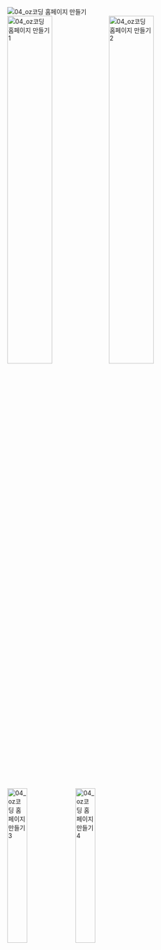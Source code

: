 ![04_oz코딩 홈페이지 만들기](https://github.com/ysolarh/OZ_class_backend/assets/109467066/74bdc4bb-0e42-4de1-9aac-f2a8a056370a)
<br>
<img width="45%" alt="04_oz코딩 홈페이지 만들기1" src="https://github.com/ysolarh/OZ_class_backend/assets/70841430/96630972-4d4a-49ba-b1d1-6839d85ce3a2">
<img width="45%" alt="04_oz코딩 홈페이지 만들기2" src="https://github.com/ysolarh/OZ_class_backend/assets/70841430/76f2ff32-7355-45ad-9185-9a56e59ca115">
<img width="30%" alt="04_oz코딩 홈페이지 만들기3" src="https://github.com/ysolarh/OZ_class_backend/assets/70841430/71d6db56-8817-4c4b-a2e1-ac8b87d6ff0f">
<img width="30%" alt="04_oz코딩 홈페이지 만들기4" src="https://github.com/ysolarh/OZ_class_backend/assets/70841430/eef0205a-8e57-4dbd-b8ad-af9e102bdc98">
